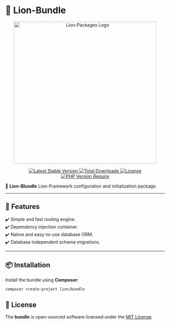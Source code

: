 # 🦁 Lion-Bundle

<p align="center">
  <a href="https://dev.lion-packages.com/docs/library/content" target="_blank">
    <img 
        src="https://github.com/lion-packages/framework/assets/56183278/60871c9f-1c93-4481-8c1e-d70282b33254"
        width="450" 
        alt="Lion-Packages Logo"
    >
  </a>
</p>

<p align="center">
  <a href="https://packagist.org/packages/lion/bundle">
    <img src="https://poser.pugx.org/lion/bundle/v" alt="Latest Stable Version">
  </a>
  <a href="https://packagist.org/packages/lion/bundle">
    <img src="https://poser.pugx.org/lion/bundle/downloads" alt="Total Downloads">
  </a>
  <a href="https://github.com/lion-packages/bundle/blob/main/LICENSE">
    <img src="https://poser.pugx.org/lion/bundle/license" alt="License">
  </a>
  <a href="https://www.php.net/">
    <img src="https://poser.pugx.org/lion/bundle/require/php" alt="PHP Version Require">
  </a>
</p>

🚀 **Lion-Blundle** Lion-Framework configuration and initialization package.

---

## 📖 Features

✔️ Simple and fast routing engine.  
✔️ Dependency injection container.  
✔️ Native and easy-to-use database ORM.  
✔️ Database independent schema migrations.  

---

## 📦 Installation

Install the bundle using **Composer**:

```bash
composer create-project lion/bundle
```

## 📝 License

The <strong>bundle</strong> is open-sourced software licensed under the [MIT License](https://github.com/lion-packages/bundle/blob/main/LICENSE).

